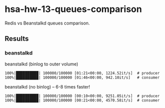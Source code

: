# hsa-hw-13-queues-comparison

Redis vs Beanstalkd queues comparison.

## Results

### beanstalkd

beanstalkd (binlog to outer volume)

```log
100%|██████████| 100000/100000 [01:21<00:00, 1224.52it/s]  # producer
100%|██████████| 100000/100000 [01:46<00:00, 942.10it/s]   # consumer
```

beanstalkd (no binlog) – 6-8 times faster!

```log
100%|██████████| 100000/100000 [00:10<00:00, 9251.05it/s]  # producer
100%|██████████| 100000/100000 [00:21<00:00, 4570.58it/s]  # consumer
```
